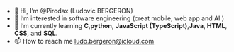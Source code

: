 - 👋 Hi, I’m @Pirodax (Ludovic BERGERON)
- 👀 I’m interested in software engineering (creat mobile, web app and AI )
- 🌱 I’m currently learning **C**,**python**, **JavaScript (TypeScript)**,**Java**, **HTML**, **CSS**, and **SQL**.
- 📫 How to reach me <u>ludo.bergeron@icloud.com</u>


<!---
Pirodax/Pirodax is a ✨ special ✨ repository because its `README.md` (this file) appears on your GitHub profile.
You can click the Preview link to take a look at your changes.
--->
